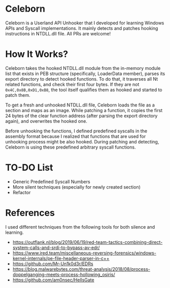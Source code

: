 # Celeborn

Celeborn is a Userland API Unhooker that I developed for learning Windows APIs and Syscall implementations. It mainly detects and patches hooking instructions in NTDLL.dll file. All PRs are welcome!


# How It Works?

Celeborn takes the hooked NTDLL.dll module from the in-memory module list that exists in PEB structure (specifically, LoaderData member), parses its export directory to detect hooked functions. To do that, it traverses all Nt related functions, and check their first four bytes. If they are not `0x4C,0x8B,0xD1,0xB8`, the tool itself qualifies them as hooked and started to patch them.

To get a fresh and unhooked NTDLL.dll file, Celeborn loads the file as a section and maps as an image. While patching a function, it copies the first 24 bytes of the clear function address (after parsing the export directory again), and overwrites the hooked one.

Before unhooking the functions, I defined predefined syscalls in the assembly format because I realized that functions that are used for unhooking process might be also hooked. During patching and detecting, Celeborn is using these predefined arbitrary syscall functions.

# TO-DO List
- Generic Predefined Syscall Numbers
- More silent techniques (especially for newly created section)
- Refactor

# References

I used different techniques from the following tools for both silence and learning.

- https://outflank.nl/blog/2019/06/19/red-team-tactics-combining-direct-system-calls-and-srdi-to-bypass-av-edr/
- https://www.ired.team/miscellaneous-reversing-forensics/windows-kernel-internals/pe-file-header-parser-in-c++
- https://github.com/Mr-Un1k0d3r/EDRs
- https://blog.malwarebytes.com/threat-analysis/2018/08/process-doppelganging-meets-process-hollowing_osiris/
- https://github.com/am0nsec/HellsGate
